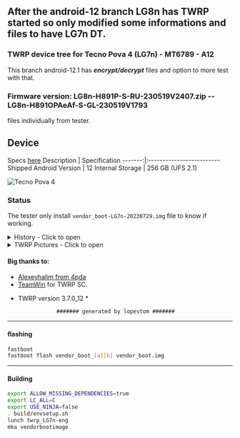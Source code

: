 ## After the android-12 branch LG8n has TWRP started so only modified some informations and files to have LG7n DT.

### TWRP device tree for Tecno Pova 4 (LG7n) - MT6789 - A12 

This branch android-12.1 has ***encrypt/decrypt*** files and option to more test with that. 

### Firmware version: LG8n-H891P-S-RU-230519V2407.zip -- LG8n-H891OPAeAf-S-GL-230519V1793
files individually from tester.

## Device

Specs [here](https://www.gsmarena.com/tecno_pova_4-11926.php)
Description | Specification
-------:|:-------------------------
Shipped Android Version | 12
Internal Storage | 256 GB (UFS 2.1)

![Tecno Pova 4](https://cdn-files.kimovil.com/default/0008/13/thumb_712874_default_big.jpg)

### Status

The tester only install `vendor_boot-LG7n-20230729.img` file to know if working.
<details><summary>History - Click to open</summary>
<p>
Some tests was made:

### Second img Test

* Initial DT: 2023-07-28
   Compiled img file 2023-07-28 and tested in 2023-07-29

- MT6789 - A12
  - Status: booted??
  - [?] booted

   - vendor_boot-LG8n-20230728.img => Working?? Not working?
  - [?] Working
  - [?] CPU/temperature correct
  - [X] Vibrator module not work

</p>
</details>

<details><summary>TWRP Pictures - Click to open</summary>
<p>

![Backup](https://github.com/lopestom/) ![Restore](https://github.com/lopestom/)

![Menu](https://github.com/lopestom/)

![Install zip](https://github.com/lopestom/)

![Install img](https://github.com/lopestom/)

</p>
</details>

#### Big thanks to:

- [Alexeyhalim from 4pda](https://4pda.to/forum/index.php?showuser=10895285)
- [TeamWin](https://github.com/TeamWin) for TWRP SC.
* TWRP version 3.7.0_12 *

                  ####### generated by lopestom #######
-----
#### flashing

```bash
fastboot
fastboot flash vendor_boot_[a][b] vendor_boot.img
```

-----
#### Building

```bash
export ALLOW_MISSING_DEPENDENCIES=true
export LC_ALL=C
export USE_NINJA=false
. build/envsetup.sh
lunch twrp_LG7n-eng
mka vendorbootimage
```
